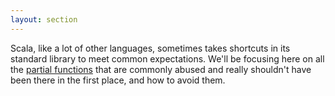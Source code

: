 ```yaml
---
layout: section
---
```


Scala, like a lot of other languages, sometimes takes shortcuts in its standard library to meet common expectations. We'll be focusing here on all the [partial functions](../definitions/total_function.html) that are commonly abused and really shouldn't have been there in the first place, and how to avoid them.
